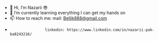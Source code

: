 - 👋 Hi, I’m Nazarii 😎
- 🌱 I’m currently learning everything I can get my hands on
- 📫 How to reach me:  mail:     Bellik888@gmail.com 
-                     linkedin: https://www.linkedin.com/in/nazarii-pak-ba8243216/

<!---
Bellik888/Bellik888 is a ✨ special ✨ repository because its `README.md` (this file) appears on your GitHub profile.
You can click the Preview link to take a look at your changes.
--->
